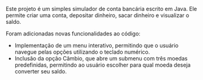 Este projeto é um simples simulador de conta bancária escrito em Java. Ele permite criar uma conta, depositar dinheiro, sacar dinheiro e visualizar o saldo.

Foram adicionadas novas funcionalidades ao código:

- Implementação de um menu interativo, permitindo que o usuário navegue pelas opções utilizando o teclado numérico.
- Inclusão da opção Câmbio, que abre um submenu com três moedas predefinidas, permitindo ao usuário escolher para qual moeda deseja converter seu saldo.